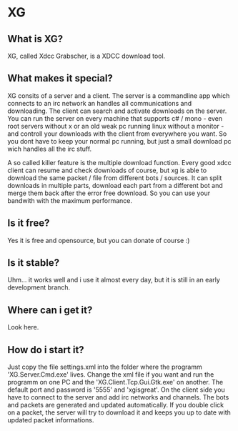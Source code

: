 # XG #

## What is XG? ##
XG, called Xdcc Grabscher, is a XDCC download tool.

## What makes it special? ##
XG consits of a server and a client. The server is a commandline app which connects to an irc network an handles all communications and downloading. The client can search and activate downloads on the server.
You can run the server on every machine that supports c# / mono - even root servers without x or an old weak pc running linux without a monitor - and controll your downloads with the client from everywhere you want.
So you dont have to keep your normal pc running, but just a small download pc wich handles all the irc stuff.

A so called killer feature is the multiple download function. Every good xdcc client can resume and check downloads of course, but xg is able to download the same packet / file from different bots / sources.
It can split downloads in multiple parts, download each part from a different bot and merge them back after the error free download. So you can use your bandwith with the maximum performance.

## Is it free? ##
Yes it is free and opensource, but you can donate of course :)

## Is it stable? ##
Uhm... it works well and i use it almost every day, but it is still in an early development branch.

## Where can i get it? ##
Look here.

## How do i start it? ##
Just copy the file settings.xml into the folder where the programm 'XG.Server.Cmd.exe' lives. Change the xml file if you want and run the programm on one PC and the 'XG.Client.Tcp.Gui.Gtk.exe' on another. The default port and password is '5555' and 'xgisgreat'.
On the client side you have to connect to the server and add irc networks and channels. The bots and packets are generated and updated automatically.
If you double click on a packet, the server will try to download it and keeps you up to date with updated packet informations.

